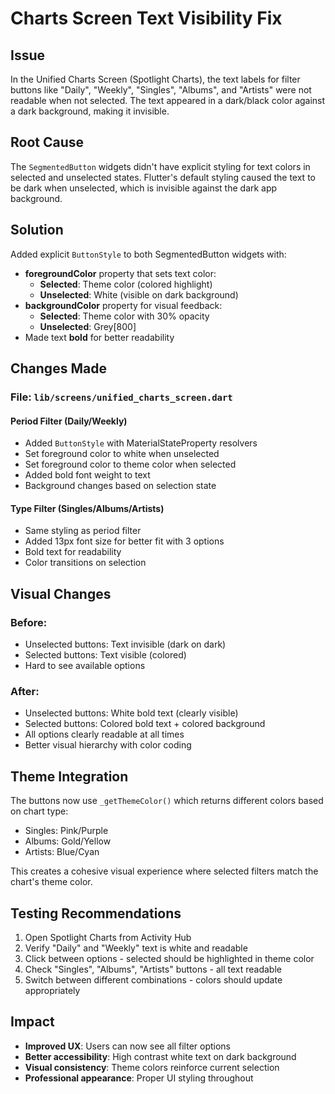 # Charts Screen Text Visibility Fix

## Issue
In the Unified Charts Screen (Spotlight Charts), the text labels for filter buttons like "Daily", "Weekly", "Singles", "Albums", and "Artists" were not readable when not selected. The text appeared in a dark/black color against a dark background, making it invisible.

## Root Cause
The `SegmentedButton` widgets didn't have explicit styling for text colors in selected and unselected states. Flutter's default styling caused the text to be dark when unselected, which is invisible against the dark app background.

## Solution
Added explicit `ButtonStyle` to both SegmentedButton widgets with:
- **foregroundColor** property that sets text color:
  - **Selected**: Theme color (colored highlight)
  - **Unselected**: White (visible on dark background)
- **backgroundColor** property for visual feedback:
  - **Selected**: Theme color with 30% opacity
  - **Unselected**: Grey[800]
- Made text **bold** for better readability

## Changes Made

### File: `lib/screens/unified_charts_screen.dart`

#### Period Filter (Daily/Weekly)
- Added `ButtonStyle` with MaterialStateProperty resolvers
- Set foreground color to white when unselected
- Set foreground color to theme color when selected
- Added bold font weight to text
- Background changes based on selection state

#### Type Filter (Singles/Albums/Artists)
- Same styling as period filter
- Added 13px font size for better fit with 3 options
- Bold text for readability
- Color transitions on selection

## Visual Changes

### Before:
- Unselected buttons: Text invisible (dark on dark)
- Selected buttons: Text visible (colored)
- Hard to see available options

### After:
- Unselected buttons: White bold text (clearly visible)
- Selected buttons: Colored bold text + colored background
- All options clearly readable at all times
- Better visual hierarchy with color coding

## Theme Integration
The buttons now use `_getThemeColor()` which returns different colors based on chart type:
- Singles: Pink/Purple
- Albums: Gold/Yellow
- Artists: Blue/Cyan

This creates a cohesive visual experience where selected filters match the chart's theme color.

## Testing Recommendations
1. Open Spotlight Charts from Activity Hub
2. Verify "Daily" and "Weekly" text is white and readable
3. Click between options - selected should be highlighted in theme color
4. Check "Singles", "Albums", "Artists" buttons - all text readable
5. Switch between different combinations - colors should update appropriately

## Impact
- **Improved UX**: Users can now see all filter options
- **Better accessibility**: High contrast white text on dark background
- **Visual consistency**: Theme colors reinforce current selection
- **Professional appearance**: Proper UI styling throughout
